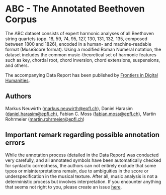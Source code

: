 # ABC - The Annotated Beethoven Corpus

The ABC dataset consists of expert harmonic analyses of all Beethoven string quartets (opp. 18, 59, 74, 95, 127, 130, 131, 132, 135, composed between 1800 and 1826), encoded in a human- and machine-readable format (MuseScore format). Using a modified Roman Numeral notation, the dataset includes the common music-theoretical set of harmonic features such as key, chordal root, chord inversion, chord extensions, suspensions, and others.

The accompanying Data Report has been published by [Frontiers in Digital Humanities](https://www.frontiersin.org/articles/10.3389/fdigh.2018.00016/full).

## Authors
Markus Neuwirth (markus.neuwirth@epfl.ch), Daniel Harasim (daniel.harasim@epfl.ch), Fabian C. Moss (fabian.moss@epfl.ch), Martin Rohrmeier (martin.rohrmeier@epfl.ch)

## Important remark regarding possible annotation errors

While the annotation process (detailed in the Data Report) was conducted very carefully, and all annotated symbols have been automatically checked for syntactic correctness, the authors can not entirely exclude that some typos or misinterpretations remain, due to ambiguities in the score or underspecification in the musical texture. After all, music analysis is not a deterministic process but involves interpretation. If you encounter anything that seems not right to you, please create an issue [here](https://github.com/DCMLab/ABC/issues).